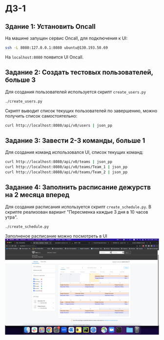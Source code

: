# ДЗ-1
## Здание 1: Установить Oncall

На машине запущен сервис Oncall, для подключения к UI:
```bash
ssh -L 8080:127.0.0.1:8080 ubuntu@130.193.50.69
```
На `localhost:8080` появится UI Oncall.

## Задание 2: Создать тестовых пользователей, больше 3

Для создания пользователей используется скрипт `create_users.py`

```bash
./create_users.py
```

Скрипт выводит список текущих пользователей по завершению, можно получить список самостоятельно:
```bash
curl http://localhost:8080/api/v0/users | json_pp
```

## Задание 3: Завести 2-3 команды, больше 1

Для создания команд использовался UI, список текущих команд:
```bash
curl http://localhost:8080/api/v0/teams | json_pp
curl http://localhost:8080/api/v0/teams/Team_1 | json_pp
curl http://localhost:8080/api/v0/teams/Team_2 | json_pp
```

## Задание 4: Заполнить расписание дежурств на 2 месяца вперед

Для создания расписания используется скрипт `create_schedule.py`. В скрипте реализован вариант "Пересменка каждые 3 дня в 10 часов утра".
```bash
./create_schedule.py
```

Заполненое расписание можно посмотреть в UI
![schedule_screen](schedule_screen.png)

